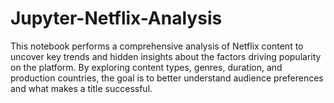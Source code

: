 # Jupyter-Netflix-Analysis
This notebook performs a comprehensive analysis of Netflix content to uncover key trends and hidden insights about the factors driving popularity on the platform. By exploring content types, genres, duration, and production countries, the goal is to better understand audience preferences and what makes a title successful.
